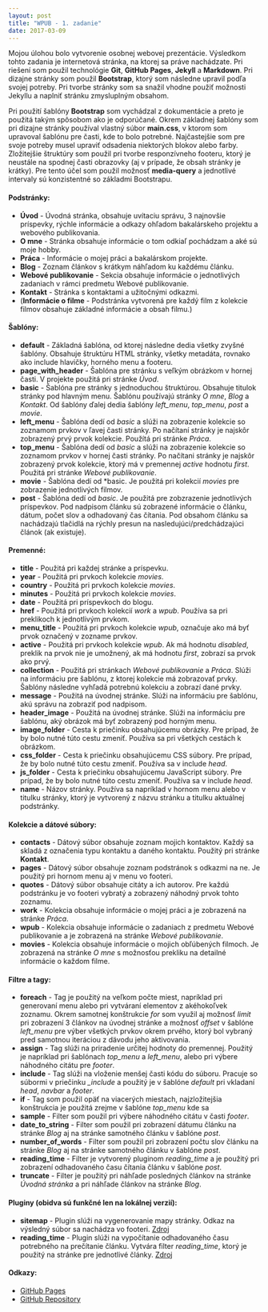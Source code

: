 ```yaml
---
layout: post
title: "WPUB - 1. zadanie"
date: 2017-03-09
---
```

Mojou úlohou bolo vytvorenie osobnej webovej prezentácie. Výsledkom tohto zadania je internetová stránka, na ktorej sa práve nachádzate. Pri riešení som použil technológie **Git**, **GitHub Pages**, **Jekyll** a **Markdown**. Pri dizajne stránky som použil **Bootstrap**, ktorý som následne upravil podľa svojej potreby. Pri tvorbe stránky som sa snažil vhodne použiť možnosti Jekyllu a naplniť stránku zmysluplným obsahom.

Pri použití šablóny **Bootstrap** som vychádzal z dokumentácie a preto je použitá takým spôsobom ako je odporúčané. Okrem základnej šablóny som pri dizajne stránky používal vlastný súbor **main.css**, v ktorom som upravoval šablónu pre časti, kde to bolo potrebné. Najčastejšie som pre svoje potreby musel upraviť odsadenia niektorých blokov alebo farby. Zložitejšie štruktúry som použil pri tvorbe responzívneho footeru, ktorý je neustále na spodnej časti obrazovky (aj v prípade, že obsah stránky je krátky). Pre tento účel som použil možnosť **media-query** a jednotlivé intervaly sú konzistentné so základmi Bootstrapu.

#### Podstránky:
* **Úvod** - Úvodná stránka, obsahuje uvítaciu správu, 3 najnovšie príspevky, rýchle informácie a odkazy ohľadom bakalárskeho projektu a webového publikovania.
* **O mne** - Stránka obsahuje informácie o tom odkiaľ pochádzam a aké sú moje hobby.
* **Práca** - Informácie o mojej práci a bakalárskom projekte.
* **Blog** - Zoznam článkov s krátkym náhľadom ku každému článku.
* **Webové publikovanie** - Sekcia obsahuje informácie o jednotlivých zadaniach v rámci predmetu Webové publikovanie.
* **Kontakt** - Stránka s kontaktami a užitočnými odkazmi.
* (**Informácie o filme** - Podstránka vytvorená pre každý film z kolekcie filmov obsahuje základné informácie a obsah filmu.)

#### Šablóny:
* **default** - Základná šablóna, od ktorej následne dedia všetky zvyšné šablóny. Obsahuje štruktúru HTML stránky, všetky metadáta, rovnako ako include hlavičky, horného menu a footeru.
* **page_with_header** - Šablóna pre stránku s veľkým obrázkom v hornej časti. V projekte použitá pri stránke *Úvod*.
* **basic** - Šablóna pre stránky s jednoduchou štruktúrou. Obsahuje titulok stránky pod hlavným menu. Šablónu používajú stránky *O mne*, *Blog* a *Kontakt*. Od šablóny ďalej dedia šablóny *left_menu*, *top_menu*, *post* a *movie*.
* **left_menu** - Šablóna dedí od *basic* a slúži na zobrazenie kolekcie so zoznamom prvkov v ľavej časti stránky. Po načítaní stránky je najskôr zobrazený prvý prvok kolekcie. Použítá pri stránke *Práca*.
* **top_menu** - Šablóna dedí od *basic* a slúži na zobrazenie kolekcie so zoznamom prvkov v hornej časti stránky. Po načítani stránky je najskôr zobrazený prvok kolekcie, ktorý má v premennej *active* hodnotu *first*. Použitá pri stránke *Webové publikovanie*.
* **movie** - Šablóna dedí od *basic. Je použitá pri kolekcií *movies* pre zobrazenie jednotlivých filmov.
* **post** - Šablóna dedí od *basic*. Je použitá pre zobzrazenie jednotlivých príspevkov. Pod nadpisom článku sú zobrazené informácie o článku, dátum, počet slov a odhadovaný čas čítania. Pod obsahom článku sa nachádzajú tlačidlá na rýchly presun na nasledujúci/predchádzajúci článok (ak existuje).

#### Premenné:
* **title** - Použitá pri každej stránke a príspevku.
* **year** - Použitá pri prvkoch kolekcie *movies*.
* **country** - Použitá pri prvkoch kolekcie *movies*.
* **minutes** - Použitá pri prvkoch kolekcie *movies*.
* **date** - Použitá pri príspevkoch do blogu.
* **href** - Použitá pri prvkoch kolekcií *work* a *wpub*. Používa sa pri preklikoch k jednotlivým prvkom.
* **menu_title** - Použitá pri prvkoch kolekcie *wpub*, označuje ako má byť prvok označený v zozname prvkov.
* **active** - Použitá pri prvkoch kolekcie *wpub*. Ak má hodnotu *disabled*, preklik na prvok nie je umožnený, ak má hodnotu *first*, zobrazí sa prvok ako prvý.
* **collection** - Použitá pri stránkach *Webové publikovanie* a *Práca*. Slúži na informáciu pre šablónu, z ktorej kolekcie má zobrazovať prvky. Šablóny následne vyhľadá potrebnú kolekciu a zobrazí dané prvky.
* **message** - Použitá na úvodnej stránke. Slúži na informáciu pre šablónu, akú správu na zobraziť pod nadpisom.
* **header_image** - Použitá na úvodnej stránke. Slúži na informáciu pre šablónu, aký obrázok má byť zobrazený pod horným menu.
* **image_folder** - Cesta k priečinku obsahujúcemu obrázky. Pre prípad, že by bolo nutné túto cestu zmeniť. Používa sa pri všetkých cestách k obrázkom.
* **css_folder** - Cesta k priečinku obsahujúcemu CSS súbory. Pre prípad, že by bolo nutné túto cestu zmeniť. Používa sa v include *head*.
* **js_folder** - Cesta k priečinku obsahujúcemu JavaScript súbory. Pre prípad, že by bolo nutné túto cestu zmeniť. Používa sa v include *head*.
* **name** - Názov stránky. Používa sa napríklad v hornom menu alebo v titulku stránky, ktorý je vytvorený z názvu stránku a titulku aktuálnej podstránky.

#### Kolekcie a dátové súbory:
* **contacts** - Dátový súbor obsahuje zoznam mojich kontaktov. Každý sa skladá z označenia typu kontaktu a daného kontaktu. Použitý pri stránke **Kontakt**.
* **pages** - Dátový súbor obsahuje zoznam podstránok s odkazmi na ne. Je použitý pri hornom menu aj v menu vo footeri.
* **quotes** - Dátový súbor obsahuje citáty a ich autorov. Pre každú podstránku je vo footeri vybratý a zobrazený náhodný prvok tohto zoznamu.
* **work** - Kolekcia obsahuje informácie o mojej práci a je zobrazená na stránke *Práca*.
* **wpub** - Kolekcia obsahuje informácie o zadaniach z predmetu Webové publikovanie a je zobrazená na stránke *Webové publikovanie*.
* **movies** - Kolekcia obsahuje informácie o mojich obľúbených filmoch. Je zobrazená na stránke *O mne* s možnosťou prekliku na detailné informácie o každom filme.

#### Filtre a tagy:
* **foreach** - Tag je použitý na veľkom počte miest, napríklad pri generovaní menu alebo pri vytváraní elementov z akéhokoľvek zoznamu. Okrem samotnej konštrukcie *for* som využil aj možnosť *limit* pri zobrazení 3 článkov na úvodnej stránke a možnosť *offset* v šablóne *left_menu* pre výber všetkých prvkov okrem prvého, ktorý bol vybraný pred samotnou iteráciou z dävodu jeho aktivovania.
* **assign** - Tag slúži na priradenie určitej hodnoty do premennej. Použitý je napríklad pri šablónach *top_menu* a *left_menu*, alebo pri výbere náhodného citátu pre *footer*.
* **include** - Tag slúži na vloženie menšej časti kódu do súboru. Pracuje so súbormi v priečinku *_include* a použitý je v šablóne *default* pri vkladaní *head*, *navbar* a *footer*.
* **if** - Tag som použil opäť na viacerých miestach, najzložitejšia konštrukcia je použitá zrejme v šablóne *top_menu* kde sa
* **sample** - Filter som použil pri výbere náhodného citátu v časti *footer*.
* **date_to_string** - Filter som použil pri zobrazení dátumu článku na stránke *Blog* aj na stránke samotného článku v šablóne *post*.
* **number_of_words** - Filter som použil pri zobrazení počtu slov článku na stránke *Blog* aj na stránke samotného článku v šablóne *post*.
* **reading_time** - Filter je vytvorený pluginom *reading_time* a je použitý pri zobrazení odhadovaného času čítania článku v šablóne *post*.
* **truncate** - Filter je použitý pri náhľade posledných článkov na stránke *Úvodná stránka* a pri náhľade článkov na stránke *Blog*.

#### Pluginy (obidva sú funkčné len na lokálnej verzií):
* **sitemap** - Plugin slúži na vygenerovanie mapy stránky. Odkaz na výsledný súbor sa nachádza vo footeri. [Zdroj](https://github.com/kinnetica/jekyll-plugins "Zdroj")
* **reading_time** - Plugin slúži na vypočítanie odhadovaného času potrebného na prečítanie článku. Vytvára filter *reading_time*, ktorý je použitý na stránke pre jednotlivé články. [Zdroj](https://github.com/bdesham/reading_time "Zdroj")

#### Odkazy:
* [GitHub Pages](https://xgabrst.github.io/ "GitHub Pages")
* [GitHub Repository](https://github.com/xgabrst/xgabrst.github.io "GitHub Repository")